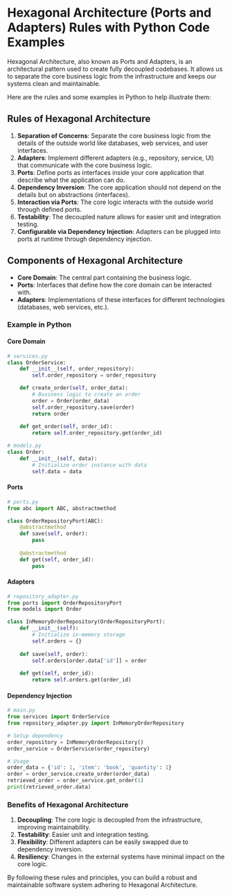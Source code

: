 # Hexagonal Architecture (Ports and Adapters) Rules with Python Code Examples

Hexagonal Architecture, also known as Ports and Adapters, is an architectural pattern used to create fully decoupled codebases. It allows us to separate the core business logic from the infrastructure and keeps our systems clean and maintainable.

Here are the rules and some examples in Python to help illustrate them:

## Rules of Hexagonal Architecture

1. **Separation of Concerns**: Separate the core business logic from the details of the outside world like databases, web services, and user interfaces.
2. **Adapters**: Implement different adapters (e.g., repository, service, UI) that communicate with the core business logic.
3. **Ports**: Define ports as interfaces inside your core application that describe what the application can do.
4. **Dependency Inversion**: The core application should not depend on the details but on abstractions (interfaces).
5. **Interaction via Ports**: The core logic interacts with the outside world through defined ports.
6. **Testability**: The decoupled nature allows for easier unit and integration testing.
7. **Configurable via Dependency Injection**: Adapters can be plugged into ports at runtime through dependency injection.

## Components of Hexagonal Architecture

- **Core Domain**: The central part containing the business logic.
- **Ports**: Interfaces that define how the core domain can be interacted with.
- **Adapters**: Implementations of these interfaces for different technologies (databases, web services, etc.).

### Example in Python

#### Core Domain

```python
# services.py
class OrderService:
    def __init__(self, order_repository):
        self.order_repository = order_repository

    def create_order(self, order_data):
        # Business logic to create an order
        order = Order(order_data)
        self.order_repository.save(order)
        return order
    
    def get_order(self, order_id):
        return self.order_repository.get(order_id)

# models.py
class Order:
    def __init__(self, data):
        # Initialize order instance with data
        self.data = data
```

#### Ports

```python
# ports.py
from abc import ABC, abstractmethod

class OrderRepositoryPort(ABC):
    @abstractmethod
    def save(self, order):
        pass
    
    @abstractmethod
    def get(self, order_id):
        pass
```

#### Adapters

```python
# repository_adapter.py
from ports import OrderRepositoryPort
from models import Order

class InMemoryOrderRepository(OrderRepositoryPort):
    def __init__(self):
        # Initialize in-memory storage
        self.orders = {}
    
    def save(self, order):
        self.orders[order.data['id']] = order
    
    def get(self, order_id):
        return self.orders.get(order_id)
```

#### Dependency Injection

```python
# main.py
from services import OrderService
from repository_adapter.py import InMemoryOrderRepository

# Setup dependency
order_repository = InMemoryOrderRepository()
order_service = OrderService(order_repository)

# Usage
order_data = {'id': 1, 'item': 'book', 'quantity': 1}
order = order_service.create_order(order_data)
retrieved_order = order_service.get_order(1)
print(retrieved_order.data)
```

### Benefits of Hexagonal Architecture

1. **Decoupling**: The core logic is decoupled from the infrastructure, improving maintainability.
2. **Testability**: Easier unit and integration testing.
3. **Flexibility**: Different adapters can be easily swapped due to dependency inversion.
4. **Resiliency**: Changes in the external systems have minimal impact on the core logic.

By following these rules and principles, you can build a robust and maintainable software system adhering to Hexagonal Architecture.

